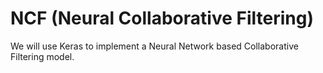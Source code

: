 # NCF (Neural Collaborative Filtering)

We will use Keras to implement a Neural Network based Collaborative Filtering model.